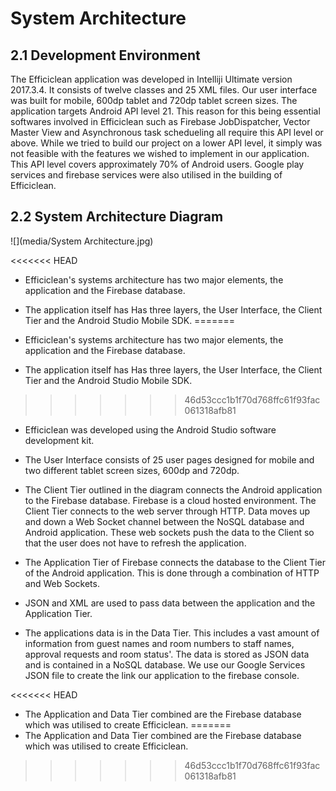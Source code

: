 # System Architecture

## 2.1 Development Environment

The Efficiclean application was developed in Intelliji Ultimate version 2017.3.4. It consists of twelve classes and 25 XML files. Our user interface was built for mobile, 600dp tablet and 720dp tablet screen sizes. The application targets Android API level 21. This reason for this being essential softwares involved in Efficiclean such as Firebase JobDispatcher, Vector Master View and Asynchronous task schedueling all require this API level or above. While we tried to build our project on a lower API level, it simply was not feasible with the features we wished to implement in our application. This API level covers approximately 70% of Android users. Google play services and firebase services were also utilised in the building of Efficiclean.

## 2.2 System Architecture Diagram

![](media/System Architecture.jpg)

<<<<<<< HEAD
- Efficiclean's systems architecture has two major elements, the application and the Firebase database.

- The application itself has Has three layers, the User Interface, the Client Tier and the Android Studio Mobile SDK.
=======
- Efficiclean's systems architecture has two major elements, the application and the Firebase database. 

- The application itself has Has three layers, the User Interface, the Client Tier and the Android Studio Mobile SDK. 
>>>>>>> 46d53ccc1b1f70d768ffc61f93fac061318afb81

- Efficiclean was developed using the Android Studio software development kit.

- The User Interface consists of 25 user pages designed for mobile and two different tablet screen sizes, 600dp and 720dp.

- The Client Tier outlined in the diagram connects the Android application to the Firebase database. Firebase is a cloud hosted environment. The Client Tier connects to the web server through HTTP. Data moves up and down a Web Socket channel between the NoSQL database and Android application. These web sockets push the data to the Client so that the user does not have to refresh the application.

- The Application Tier of Firebase connects the database to the Client Tier of the Android application. This is done through a combination of HTTP and Web Sockets.

- JSON and XML are used to pass data between the application and the Application Tier.

- The applications data is in the Data Tier. This includes a vast amount of information from guest names and room numbers to staff names, approval requests and room status'. The data is stored as JSON data and is contained in a NoSQL database. We use our Google Services JSON file to create the link our application to the firebase console.

<<<<<<< HEAD
- The Application and Data Tier combined are the Firebase database which was utilised to create Efficiclean. 
=======
- The Application and Data Tier combined are the Firebase database which was utilised to create Efficiclean. 
>>>>>>> 46d53ccc1b1f70d768ffc61f93fac061318afb81
